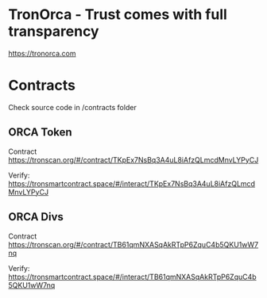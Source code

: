 # TronOrca - Trust comes with full transparency

https://tronorca.com

# Contracts

Check source code in /contracts folder

## ORCA Token

Contract https://tronscan.org/#/contract/TKpEx7NsBq3A4uL8iAfzQLmcdMnvLYPyCJ

Verify: https://tronsmartcontract.space/#/interact/TKpEx7NsBq3A4uL8iAfzQLmcdMnvLYPyCJ

## ORCA Divs


Contract https://tronscan.org/#/contract/TB61qmNXASqAkRTpP6ZquC4b5QKU1wW7nq

Verify: https://tronsmartcontract.space/#/interact/TB61qmNXASqAkRTpP6ZquC4b5QKU1wW7nq

